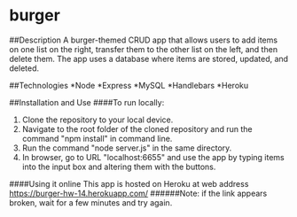 # burger

##Description
A burger-themed CRUD app that allows users to add items on one list on the right, transfer them to the other list on the left, and then delete them. The app uses a database where items are stored, updated, and deleted. 

##Technologies
*Node
*Express
*MySQL
*Handlebars
*Heroku

##Installation and Use
####To run locally:
1. Clone the repository to your local device.
2. Navigate to the root folder of the cloned repository and run the command "npm install" in command line.
3. Run the command "node server.js" in the same directory.
4. In browser, go to URL "localhost:6655" and use the app by typing items into the input box and altering them with the buttons.

####Using it online
This app is hosted on Heroku at web address https://burger-hw-14.herokuapp.com/
######Note: if the link appears broken, wait for a few minutes and try again. 
